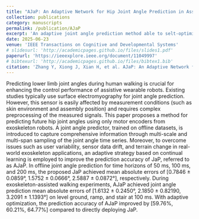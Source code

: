 ```yaml
---
title: "AJaP: An Adaptive Network for Hip Joint Angle Prediction in Assistive Walking with Continual Learning"
collection: publications
category: manuscripts
permalink: /publication/AJaP
excerpt: 'An adaptive joint angle prediction method able to selt-optimize under real world.'
date: 2025-06-23
venue: 'IEEE Transactions on Cognitive and Developmental Systems'
# slidesurl: 'http://academicpages.github.io/files/slides1.pdf'
paperurl: 'https://ieeexplore.ieee.org/document/11049997'
# bibtexurl: 'http://academicpages.github.io/files/bibtex1.bib'
citation: 'Zhang Y, Xiong J, Xian H, et al. AJaP: An Adaptive Network for Hip Joint Angle Prediction in Assistive Walking with Continual Learning[J]. <i>IEEE Transactions on Cognitive and Developmental Systems</i>, 2025: 100246.'
---
```

Predicting lower limb joint angles during human walking is crucial for enhancing the control performance of assistive wearable robots. Existing studies typically use surface electromyography for joint angle prediction. However, this sensor is easily affected by measurement conditions (such as skin environment and assembly position) and requires complex preprocessing of the measured signals. This paper proposes a method for predicting future hip joint angles using only motor encoders from exoskeleton robots. A joint angle predictor, trained on offline datasets, is introduced to capture comprehensive information through multi-scale and multi-span sampling of the joint angle time series. Moreover, to overcome issues such as user variability, sensor data drift, and terrain change in real-world exoskeleton applications, an adaptive strategy based on continual learning is employed to improve the prediction accuracy of JaP, referred to as AJaP. In offline joint angle prediction for time horizons of 50 ms, 100 ms, and 200 ms, the proposed JaP achieved mean absolute errors of [0.7846 ± 0.0859°, 1.5752 ± 0.0666°, 2.5887 ± 0.0872°], respectively. During exoskeleton-assisted walking experiments, AJaP achieved joint angle prediction mean absolute errors of [1.6132 ± 0.2450°, 2.1850 ± 0.82190, 3.2091 ± 1.1393°] on level ground, ramp, and stair at 100 ms. With adaptive optimization, the prediction accuracy of AJaP improved by [59.76%, 60.21%, 64.77%] compared to directly deploying JaP.
